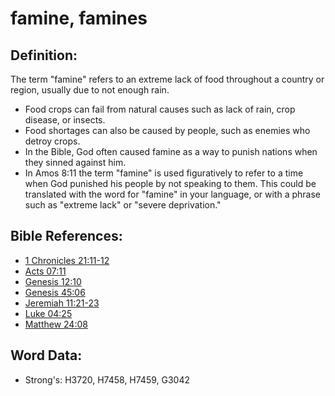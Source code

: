# famine, famines #

## Definition: ##

The term "famine" refers to an extreme lack of food throughout a country or region, usually due to not enough rain.

* Food crops can fail from natural causes such as lack of rain, crop disease, or insects.
* Food shortages can also be caused by people, such as enemies who detroy crops.
* In the Bible, God often caused famine as a way to punish nations when they sinned against him.
* In Amos 8:11 the term "famine" is used figuratively to refer to a time when God punished his people by not speaking to them. This could be translated with the word for "famine" in your language, or with a phrase such as "extreme lack" or "severe deprivation."

## Bible References: ##

* [1 Chronicles 21:11-12](rc://en/tn/help/1ch/21/11)
* [Acts 07:11](rc://en/tn/help/act/07/11)
* [Genesis 12:10](rc://en/tn/help/gen/12/10)
* [Genesis 45:06](rc://en/tn/help/gen/45/06)
* [Jeremiah 11:21-23](rc://en/tn/help/jer/11/21)
* [Luke 04:25](rc://en/tn/help/luk/04/25)
* [Matthew 24:08](rc://en/tn/help/mat/24/08)

## Word Data: ##

* Strong's: H3720, H7458, H7459, G3042
